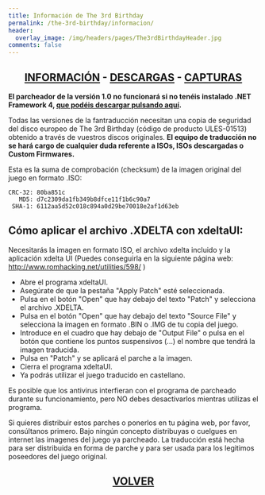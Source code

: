 ```yaml
---
title: Información de The 3rd Birthday
permalink: /the-3rd-birthday/informacion/
header:
  overlay_image: /img/headers/pages/The3rdBirthdayHeader.jpg
comments: false
---
```

<h2 style="text-align: center;"><strong><a href="/the-3rd-birthday/informacion/">INFORMACIÓN</a> - <a href="/the-3rd-birthday/descargar/">DESCARGAS</a> - <a href="/the-3rd-birthday/capturas/">CAPTURAS</a></strong></h2>

**El parcheador de la versión 1.0 no funcionará si no tenéis instalado .NET Framework 4, 
<a title="Descarga de .NET Framework 4" href="http://www.microsoft.com/downloads/es-es/details.aspx?FamilyID=9cfb2d51-5ff4-4491-b0e5-b386f32c0992" target="_blank">que 
podéis descargar pulsando aquí</a>.**

Todas las versiones de la fantraducción necesitan una copia de seguridad del disco europeo 
de The 3rd Birthday (código de producto ULES-01513) obtenido a través de vuestros discos 
originales. **El equipo de traducción no se hará cargo de cualquier duda referente a ISOs, 
ISOs descargadas o Custom Firmwares.**

Esta es la suma de comprobación (checksum) de la imagen original del juego 
en formato .ISO:

```
CRC-32: 80ba851c  
   MD5: d7c2309da1fb349b8dfce11f1b6c90a7  
 SHA-1: 6112aa5d52c018c894a0d29be70018e2af1d63eb
```

## Cómo aplicar el archivo .XDELTA con xdeltaUI:

Necesitarás la imagen en formato ISO, el archivo xdelta incluido y la 
aplicación xdelta UI (Puedes conseguirla en la siguiente página web: 
http://www.romhacking.net/utilities/598/ )

 - Abre el programa xdeltaUI.
 - Asegúrate de que la pestaña "Apply Patch" esté seleccionada.
 - Pulsa en el botón "Open" que hay debajo del texto "Patch" y selecciona el 
   archivo .XDELTA.
 - Pulsa en el botón "Open" que hay debajo del texto "Source File" y 
   selecciona la imagen en formato .BIN o .IMG de tu copia del juego.
 - Introduce en el cuadro que hay debajo de "Output File" o pulsa en el 
   botón que contiene los puntos suspensivos (...) el nombre que tendrá la 
   imagen traducida.
 - Pulsa en "Patch" y se aplicará el parche a la imagen.
 - Cierra el programa xdeltaUI.
 - Ya podrás utilizar el juego traducido en castellano.

Es posible que los antivirus interfieran con el programa de parcheado 
durante su funcionamiento, pero NO debes desactivarlos mientras utilizas el 
programa.

Si quieres distribuir estos parches o ponerlos en tu página web, por favor, 
consúltanos primero. Bajo ningún concepto distribuyas o cuelgues en internet 
las imagenes del juego ya parcheado. La traducción está hecha para ser 
distribuida en forma de parche y para ser usada para los legitimos 
poseedores del juego original.

<h2 style="text-align: center;"><a href="/the-3rd-birthday/"><strong>VOLVER</strong></a></h2>


